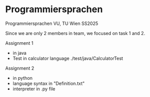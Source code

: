 # Programmiersprachen

Programmiersprachen VU, TU Wien SS2025

Since we are only 2 members in team, we focused on task 1 and 2. 

Assignment 1
- in java
- Test in calculator language
./test/java/CalculatorTest

Assignment 2
- in python
- language syntax in "Definition.txt"
- interpreter in .py file

